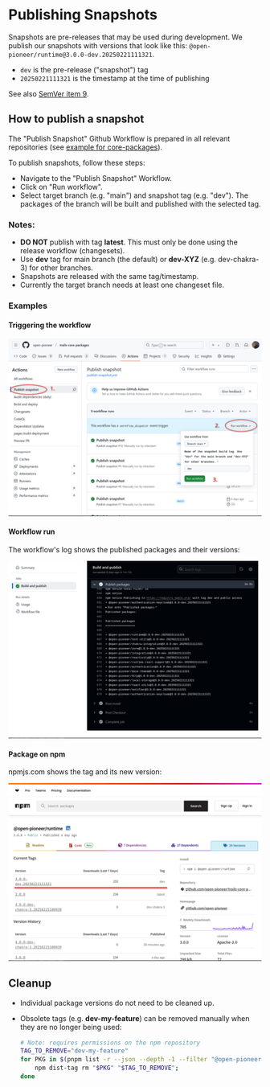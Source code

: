 # Publishing Snapshots

Snapshots are pre-releases that may be used during development.
We publish our snapshots with versions that look like this: `@open-pioneer/runtime@3.0.0-dev.20250221111321`.

- `dev` is the pre-release ("snapshot") tag
- `20250221111321` is the timestamp at the time of publishing

See also [SemVer item 9](https://semver.org/#spec-item-9).

## How to publish a snapshot

The "Publish Snapshot" Github Workflow is prepared in all relevant repositories (see [example for core-packages](https://github.com/open-pioneer/trails-core-packages/actions/workflows/publish-snapshot.yml)).

To publish snapshots, follow these steps:

- Navigate to the "Publish Snapshot" Workflow.
- Click on "Run workflow".
- Select target branch (e.g. "main") and snapshot tag (e.g. "dev").
  The packages of the branch will be built and published with the selected tag.

### Notes:

- **DO NOT** publish with tag **latest**.
  This must only be done using the release workflow (changesets).
- Use **dev** tag for main branch (the default) or **dev-XYZ** (e.g. dev-chakra-3) for other branches.
- Snapshots are released with the same tag/timestamp.
- Currently the target branch needs at least one changeset file.

### Examples

#### Triggering the workflow

![Triggering the workflow](./images/snapshots_trigger.png)

#### Workflow run

The workflow's log shows the published packages and their versions:

![Workflow logs](./images/snapshots_workflow_log.png)

#### Package on npm

npmjs.com shows the tag and its new version:

![Package on npm](./images/snapshots_npm_package.png)

## Cleanup

- Individual package versions do not need to be cleaned up.
- Obsolete tags (e.g. **dev-my-feature**) can be removed manually when they are no longer being used:

    ```bash
    # Note: requires permissions on the npm repository
    TAG_TO_REMOVE="dev-my-feature"
    for PKG in $(pnpm list -r --json --depth -1 --filter "@open-pioneer/*" | jq -r '.[].name'); do
        npm dist-tag rm "$PKG" "$TAG_TO_REMOVE";
    done
    ```
